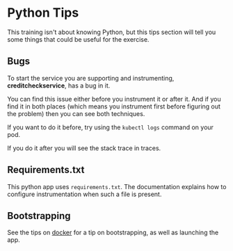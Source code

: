 # Python Tips

This training isn't about knowing Python, but this tips section will tell you some things that could be useful for the exercise.

## Bugs

To start the service you are supporting and instrumenting, **creditcheckservice**, has a bug in it.

You can find this issue either before you instrument it or after it. And if you find it in both places (which means you instrument first before figuring out the problem) then you can see both techniques.

If you want to do it before, try using the `kubectl logs` command on your pod.

If you do it after you will see the stack trace in traces.

## Requirements.txt

This python app uses `requirements.txt`. The documentation explains how to configure instrumentation when such a file is present.

## Bootstrapping

See the tips on [docker](docker.md) for a tip on bootstrapping, as well as launching the app.